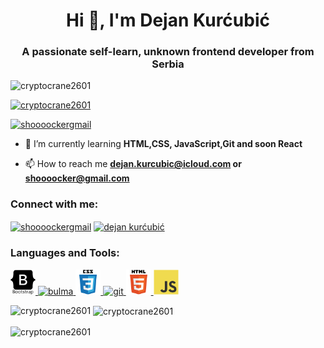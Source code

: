 <h1 align="center">Hi 👋, I'm Dejan Kurćubić</h1>
<h3 align="center">A passionate self-learn, unknown frontend developer from Serbia</h3>

<p align="left"> <img src="https://komarev.com/ghpvc/?username=cryptocrane2601&label=Profile%20views&color=0e75b6&style=flat" alt="cryptocrane2601" /> </p>

<p align="left"> <a href="https://github.com/ryo-ma/github-profile-trophy"><img src="https://github-profile-trophy.vercel.app/?username=cryptocrane2601" alt="cryptocrane2601" /></a> </p>

<p align="left"> <a href="https://twitter.com/shoooockergmail" target="blank"><img src="https://img.shields.io/twitter/follow/shoooockergmail?logo=twitter&style=for-the-badge" alt="shoooockergmail" /></a> </p>

- 🌱 I’m currently learning **HTML,CSS, JavaScript,Git and soon React**

- 📫 How to reach me **dejan.kurcubic@icloud.com or shoooocker@gmail.com**

<h3 align="left">Connect with me:</h3>
<p align="left">
<a href="https://twitter.com/shoooockergmail" target="blank"><img align="center" src="https://raw.githubusercontent.com/rahuldkjain/github-profile-readme-generator/master/src/images/icons/Social/twitter.svg" alt="shoooockergmail" height="30" width="40" /></a>
<a href="https://linkedin.com/in/dejan kurćubić" target="blank"><img align="center" src="https://raw.githubusercontent.com/rahuldkjain/github-profile-readme-generator/master/src/images/icons/Social/linked-in-alt.svg" alt="dejan kurćubić" height="30" width="40" /></a>
</p>

<h3 align="left">Languages and Tools:</h3>
<p align="left"> <a href="https://getbootstrap.com" target="_blank" rel="noreferrer"> <img src="https://raw.githubusercontent.com/devicons/devicon/master/icons/bootstrap/bootstrap-plain-wordmark.svg" alt="bootstrap" width="40" height="40"/> </a> <a href="https://bulma.io/" target="_blank" rel="noreferrer"> <img src="https://raw.githubusercontent.com/gilbarbara/logos/804dc257b59e144eaca5bc6ffd16949752c6f789/logos/bulma.svg" alt="bulma" width="40" height="40"/> </a> <a href="https://www.w3schools.com/css/" target="_blank" rel="noreferrer"> <img src="https://raw.githubusercontent.com/devicons/devicon/master/icons/css3/css3-original-wordmark.svg" alt="css3" width="40" height="40"/> </a> <a href="https://git-scm.com/" target="_blank" rel="noreferrer"> <img src="https://www.vectorlogo.zone/logos/git-scm/git-scm-icon.svg" alt="git" width="40" height="40"/> </a> <a href="https://www.w3.org/html/" target="_blank" rel="noreferrer"> <img src="https://raw.githubusercontent.com/devicons/devicon/master/icons/html5/html5-original-wordmark.svg" alt="html5" width="40" height="40"/> </a> <a href="https://developer.mozilla.org/en-US/docs/Web/JavaScript" target="_blank" rel="noreferrer"> <img src="https://raw.githubusercontent.com/devicons/devicon/master/icons/javascript/javascript-original.svg" alt="javascript" width="40" height="40"/> </a> </p>

<p><img align="left" src="https://github-readme-stats.vercel.app/api/top-langs?username=cryptocrane2601&show_icons=true&locale=en&layout=compact" alt="cryptocrane2601" /></p>

<p>&nbsp;<img align="center" src="https://github-readme-stats.vercel.app/api?username=cryptocrane2601&show_icons=true&locale=en" alt="cryptocrane2601" /></p>

<p><img align="center" src="https://github-readme-streak-stats.herokuapp.com/?user=cryptocrane2601&" alt="cryptocrane2601" /></p>
